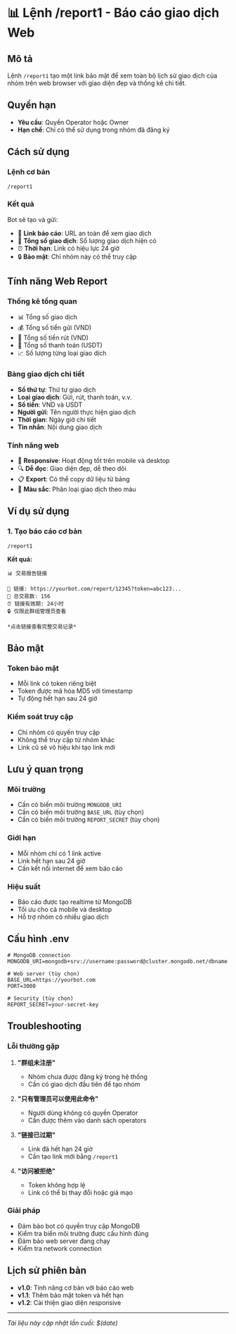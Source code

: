 # 📊 Lệnh /report1 - Báo cáo giao dịch Web

## Mô tả
Lệnh `/report1` tạo một link bảo mật để xem toàn bộ lịch sử giao dịch của nhóm trên web browser với giao diện đẹp và thống kê chi tiết.

## Quyền hạn
- **Yêu cầu**: Quyền Operator hoặc Owner
- **Hạn chế**: Chỉ có thể sử dụng trong nhóm đã đăng ký

## Cách sử dụng

### Lệnh cơ bản
```
/report1
```

### Kết quả
Bot sẽ tạo và gửi:
- 🔗 **Link báo cáo**: URL an toàn để xem giao dịch
- 📝 **Tổng số giao dịch**: Số lượng giao dịch hiện có
- ⏰ **Thời hạn**: Link có hiệu lực 24 giờ
- 🔒 **Bảo mật**: Chỉ nhóm này có thể truy cập

## Tính năng Web Report

### Thống kê tổng quan
- 📊 Tổng số giao dịch
- 💰 Tổng số tiền gửi (VND)
- 💸 Tổng số tiền rút (VND)
- 🏦 Tổng số thanh toán (USDT)
- 📈 Số lượng từng loại giao dịch

### Bảng giao dịch chi tiết
- **Số thứ tự**: Thứ tự giao dịch
- **Loại giao dịch**: Gửi, rút, thanh toán, v.v.
- **Số tiền**: VND và USDT
- **Người gửi**: Tên người thực hiện giao dịch
- **Thời gian**: Ngày giờ chi tiết
- **Tin nhắn**: Nội dung giao dịch

### Tính năng web
- 📱 **Responsive**: Hoạt động tốt trên mobile và desktop
- 🔍 **Dễ đọc**: Giao diện đẹp, dễ theo dõi
- 📋 **Export**: Có thể copy dữ liệu từ bảng
- 🎨 **Màu sắc**: Phân loại giao dịch theo màu

## Ví dụ sử dụng

### 1. Tạo báo cáo cơ bản
```
/report1
```

**Kết quả:**
```
📊 交易报告链接

🔗 链接: https://yourbot.com/report/12345?token=abc123...
📝 总交易数: 156
⏰ 链接有效期: 24小时
🔒 仅限此群组管理员查看

*点击链接查看完整交易记录*
```

## Bảo mật

### Token bảo mật
- Mỗi link có token riêng biệt
- Token được mã hóa MD5 với timestamp
- Tự động hết hạn sau 24 giờ

### Kiểm soát truy cập
- Chỉ nhóm có quyền truy cập
- Không thể truy cập từ nhóm khác
- Link cũ sẽ vô hiệu khi tạo link mới

## Lưu ý quan trọng

### Môi trường
- Cần có biến môi trường `MONGODB_URI`
- Cần có biến môi trường `BASE_URL` (tùy chọn)
- Cần có biến môi trường `REPORT_SECRET` (tùy chọn)

### Giới hạn
- Mỗi nhóm chỉ có 1 link active
- Link hết hạn sau 24 giờ
- Cần kết nối internet để xem báo cáo

### Hiệu suất
- Báo cáo được tạo realtime từ MongoDB
- Tối ưu cho cả mobile và desktop
- Hỗ trợ nhóm có nhiều giao dịch

## Cấu hình .env

```env
# MongoDB connection
MONGODB_URI=mongodb+srv://username:password@cluster.mongodb.net/dbname

# Web server (tùy chọn)
BASE_URL=https://yourbot.com
PORT=3000

# Security (tùy chọn)
REPORT_SECRET=your-secret-key
```

## Troubleshooting

### Lỗi thường gặp

1. **"群组未注册"**
   - Nhóm chưa được đăng ký trong hệ thống
   - Cần có giao dịch đầu tiên để tạo nhóm

2. **"只有管理员可以使用此命令"**
   - Người dùng không có quyền Operator
   - Cần được thêm vào danh sách operators

3. **"链接已过期"**
   - Link đã hết hạn 24 giờ
   - Cần tạo link mới bằng `/report1`

4. **"访问被拒绝"**
   - Token không hợp lệ
   - Link có thể bị thay đổi hoặc giả mạo

### Giải pháp
- Đảm bảo bot có quyền truy cập MongoDB
- Kiểm tra biến môi trường được cấu hình đúng
- Đảm bảo web server đang chạy
- Kiểm tra network connection

## Lịch sử phiên bản
- **v1.0**: Tính năng cơ bản với báo cáo web
- **v1.1**: Thêm bảo mật token và hết hạn
- **v1.2**: Cải thiện giao diện responsive

---
*Tài liệu này cập nhật lần cuối: $(date)* 